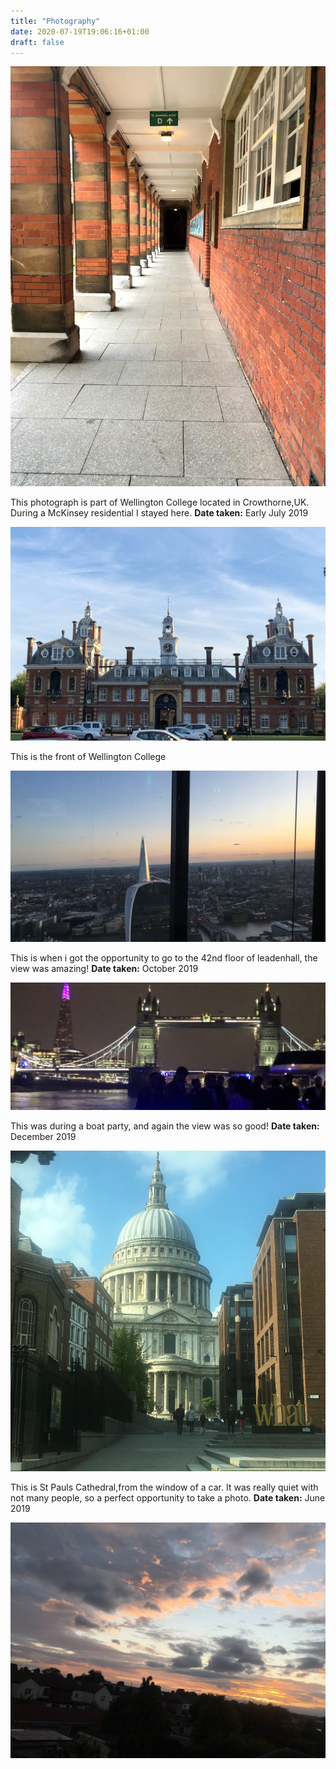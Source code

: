 ```yaml
---
title: "Photography"
date: 2020-07-19T19:06:16+01:00
draft: false
---
```


![Drawing 14](mckinsey.jpeg)

This photograph is part of Wellington College located in Crowthorne,UK. During a McKinsey residential I stayed here. 
**Date taken:** Early July 2019

![Drawing 15](Wellington.jpg)

This is the front of Wellington College

![Drawing 16](Londonsky.jpg)

This is when i got the opportunity to go to the 42nd floor of leadenhall, the view was amazing!
**Date taken:** October 2019

![Drawing 17](Londonbridge.jpeg)

This was during a boat party, and again the view was so good!
**Date taken:** December 2019

![Drawing 18](Stpauls.jpg)

This is St Pauls Cathedral,from the window of a car. It was really quiet with not many people, so a perfect opportunity to take a photo. 
**Date taken:** June 2019

![Drawing 19](sky.jpg) 
